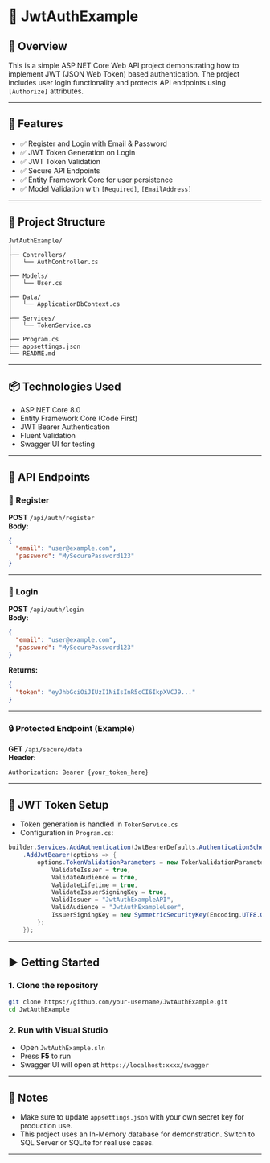 
# 🔐 JwtAuthExample

## 📌 Overview

This is a simple ASP.NET Core Web API project demonstrating how to implement JWT (JSON Web Token) based authentication. The project includes user login functionality and protects API endpoints using `[Authorize]` attributes.

---

## 🚀 Features

- ✅ Register and Login with Email & Password
- ✅ JWT Token Generation on Login
- ✅ JWT Token Validation
- ✅ Secure API Endpoints
- ✅ Entity Framework Core for user persistence
- ✅ Model Validation with `[Required]`, `[EmailAddress]`

---

## 📂 Project Structure

```
JwtAuthExample/
│
├── Controllers/
│   └── AuthController.cs
│
├── Models/
│   └── User.cs
│
├── Data/
│   └── ApplicationDbContext.cs
│
├── Services/
│   └── TokenService.cs
│
├── Program.cs
├── appsettings.json
└── README.md
```

---

## 📦 Technologies Used

- ASP.NET Core 8.0
- Entity Framework Core (Code First)
- JWT Bearer Authentication
- Fluent Validation
- Swagger UI for testing

---

## 🔄 API Endpoints

### 👤 Register
**POST** `/api/auth/register`  
**Body:**
```json
{
  "email": "user@example.com",
  "password": "MySecurePassword123"
}
```

---

### 🔐 Login
**POST** `/api/auth/login`  
**Body:**
```json
{
  "email": "user@example.com",
  "password": "MySecurePassword123"
}
```

**Returns:**
```json
{
  "token": "eyJhbGciOiJIUzI1NiIsInR5cCI6IkpXVCJ9..."
}
```

---

### 🔒 Protected Endpoint (Example)
**GET** `/api/secure/data`  
**Header:**
```
Authorization: Bearer {your_token_here}
```

---

## 🧠 JWT Token Setup

- Token generation is handled in `TokenService.cs`
- Configuration in `Program.cs`:
```csharp
builder.Services.AddAuthentication(JwtBearerDefaults.AuthenticationScheme)
    .AddJwtBearer(options => {
        options.TokenValidationParameters = new TokenValidationParameters {
            ValidateIssuer = true,
            ValidateAudience = true,
            ValidateLifetime = true,
            ValidateIssuerSigningKey = true,
            ValidIssuer = "JwtAuthExampleAPI",
            ValidAudience = "JwtAuthExampleUser",
            IssuerSigningKey = new SymmetricSecurityKey(Encoding.UTF8.GetBytes("your_super_secret_key"))
        };
    });
```

---

## ▶️ Getting Started

### 1. Clone the repository
```bash
git clone https://github.com/your-username/JwtAuthExample.git
cd JwtAuthExample
```

### 2. Run with Visual Studio
- Open `JwtAuthExample.sln`
- Press **F5** to run
- Swagger UI will open at `https://localhost:xxxx/swagger`

---

## 📝 Notes

- Make sure to update `appsettings.json` with your own secret key for production use.
- This project uses an In-Memory database for demonstration. Switch to SQL Server or SQLite for real use cases.

---
